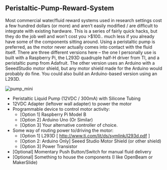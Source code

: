 ## Peristaltic-Pump-Reward-System

Most commercial water/fluid reward systems used in research settings cost a few hundred dollars (or more) and aren’t easily modified / are difficult to integrate with existing hardware. This is a series of fairly quick hacks, but they do the job well and won’t cost you >$100.. much less if you already have some of the components sitting around. Using a peristaltic pump is preferred, as the motor never actually comes into contact with the fluid itself. There are three different versions here – the one I personally use is built with a Raspberry Pi, the L293D quadruple half-H driver from TI, and a peristaltic pump from Adafruit. The other version uses an Arduino with a SeeedStudio motor shield, but any motor shield made for the Arduino would probably do fine. You could also build an Arduino-based version using an L293D.

![pump_mini](https://user-images.githubusercontent.com/83111496/189475027-5b6132d3-6e77-48fc-98fc-bfedaa1ae14d.jpg)

- Peristaltic Liquid Pump (12VDC / 300mA) with Silicone Tubing
- 12VDC Adapter (leftover wall adapter) to power the motor
- Programmable device to control motor activity:
	- [Option 1] Raspberry Pi Model B
	- [Option 2] Arduino Uno (Or Similar) 
	- [Option 3] Your alternative controller of choice.
- Some way of routing power to/driving the motor:
	- [Option 1] L293D [ http://www.ti.com/lit/ds/symlink/l293d.pdf ]
	- [Option 2: Arduino Only] Seeed Studio Motor Shield (or other shield)
	- [Option 3] Power Transistor
- [Optional] Momentary Push Button/Switch for manual fluid delivery
- [Optional] Something to house the components (I like OpenBeam or MakerSlide)
